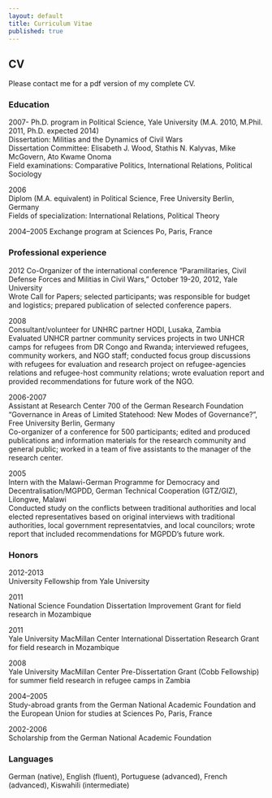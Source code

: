 ```yaml
---
layout: default
title: Curriculum Vitae
published: true
---
```


## CV 

Please contact me for a pdf version of my complete CV.

### Education

2007-
Ph.D. program in Political Science, Yale University (M.A. 2010, M.Phil. 2011, Ph.D. expected 2014)    
	Dissertation: Militias and the Dynamics of Civil Wars  
	Dissertation Committee: Elisabeth J. Wood, Stathis N. Kalyvas, Mike McGovern, Ato Kwame Onoma  
	Field examinations: Comparative Politics, International Relations, 	Political Sociology  

2006	
Diplom (M.A. equivalent) in Political Science, Free University Berlin, Germany  
	Fields of specialization: International Relations, Political Theory

2004–2005
Exchange program at Sciences Po, Paris, France

### Professional experience  

2012
Co-Organizer of the international conference “Paramilitaries, Civil Defense Forces and Militias in Civil Wars,” October 19-20, 2012, Yale University    
	Wrote Call for Papers; selected participants; was responsible for budget and logistics; prepared publication of selected conference papers.  

2008	
Consultant/volunteer for UNHRC partner HODI, Lusaka, Zambia  
	Evaluated UNHCR partner community services projects in two UNHCR camps for refugees from DR Congo and Rwanda; interviewed refugees, community workers, and NGO staff; conducted focus group discussions with refugees for evaluation and research project on refugee-agencies relations and refugee-host community relations; wrote evaluation report and provided recommendations for future work of the NGO.

2006-2007	
Assistant at Research Center 700 of the German Research Foundation “Governance in Areas of Limited Statehood: New Modes of Governance?”, Free University Berlin, Germany  
	Co-organizer of a conference for 500 participants; edited and produced publications and information materials for the research community and general public; worked in a team of five assistants to the manager of the research center.

2005	
Intern with the Malawi-German Programme for Democracy and Decentralisation/MGPDD, German Technical Cooperation (GTZ/GIZ), Lilongwe, Malawi  
	Conducted study on the conflicts between traditional authorities and local elected representatives based on original interviews with traditional authorities, local government representatvies, and local councilors; wrote report that included recommendations for MGPDD’s future work.

### Honors

2012-2013	
University Fellowship from Yale University  

2011	
National Science Foundation Dissertation Improvement Grant for field research in Mozambique

2011	
Yale University MacMillan Center International Dissertation Research Grant for field research in Mozambique

2008	
Yale University MacMillan Center Pre-Dissertation Grant (Cobb Fellowship) for summer field research in refugee camps in Zambia

2004–2005	
Study-abroad grants from the German National Academic Foundation and the European Union for studies at Sciences Po, Paris, France

2002-2006	
Scholarship from the German National Academic Foundation

### Languages

German (native), English (fluent), Portuguese (advanced), French (advanced), Kiswahili (intermediate)
